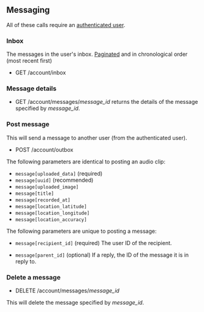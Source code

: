 ## Messaging ##

All of these calls require an [authenticated user](https://github.com/audioboom/api/blob/master/sections/authentication.md).

### Inbox ###

The messages in the user's inbox. [Paginated](https://github.com/audioboom/api/blob/master/sections/pagination.md) and in chronological order (most recent first)
 * GET /account/inbox

### Message details ###

 * GET /account/messages/*message_id*
 returns the details of the message specified by *message_id*.

### Post message ###
This will send a message to another user (from the authenticated user).

 * POST /account/outbox

The following parameters are identical to posting an audio clip:

 * `message[uploaded_data]` (required)
 * `message[uuid]` (recommended)
 * `message[uploaded_image]`
 * `message[title]`
 * `message[recorded_at]`
 * `message[location_latitude]`
 * `message[location_longitude]`
 * `message[location_accuracy]`

The following parameters are unique to posting a message:

 * `message[recipient_id]` (required)
 The user ID of the recipient.

 * `message[parent_id]` (optional)
 If a reply, the ID of the message it is in reply to.

### Delete a message ###

 * DELETE /account/messages/*message_id*

This will delete the message specified by *message_id*.
